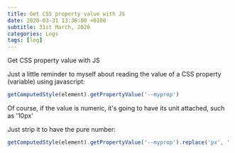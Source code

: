 ```yaml
---
title: Get CSS property value with JS
date: 2020-03-31 13:36:00 +0100
subtitle: 31st March, 2020
categories: Logs
tags: [log]
---
```


Get CSS property value with JS

Just a little reminder to myself about reading the value of a CSS property (variable) using javascript:

```js
getComputedStyle(element).getPropertyValue('--myprop')
```

Of course, if the value is numeric, it's going to have its unit attached, such as '10px'

Just strip it to have the pure number:

```javascript
getComputedStyle(element).getPropertyValue('--myprop').replace('px', '')
```

